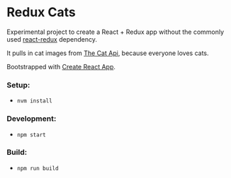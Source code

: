 # Redux Cats

Experimental project to create a React + Redux app without the commonly used [react-redux](https://www.npmjs.com/package/react-redux) dependency.

It pulls in cat images from [The Cat Api](http://thecatapi.com/), because everyone loves cats.

Bootstrapped with [Create React App](https://github.com/facebookincubator/create-react-app).

### Setup:
- `nvm install`

### Development:
- `npm start`

### Build:
- `npm run build`
